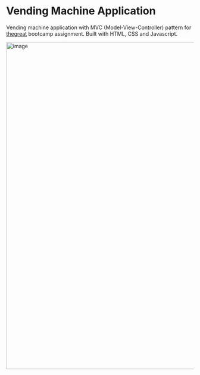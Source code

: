 # Vending Machine Application

Vending machine application with MVC (Model-View-Controller) pattern for [thegreat](https://thegreat.io/) bootcamp assignment.
Built with HTML, CSS and Javascript. 

<img width="879" alt="image" src="https://user-images.githubusercontent.com/113525606/203191369-b9ce2320-b36e-4012-bfd9-f0b8473201b8.png">
